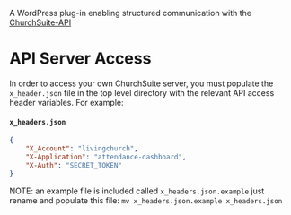 A WordPress plug-in enabling structured communication with the [ChurchSuite-API](https://github.com/ChurchSuite/churchsuite-api) 

# API Server Access
In order to access your own ChurchSuite server, you must populate the `x_header.json` file in the top level directory with the relevant API access header variables. For example:

#### **`x_headers.json`**
```json
{
    "X_Account": "livingchurch",
    "X-Application": "attendance-dashboard",
    "X-Auth": "SECRET_TOKEN"
}
```
NOTE: an example file is included called `x_headers.json.example` just rename and populate this file: `mv x_headers.json.example x_headers.json`
 
